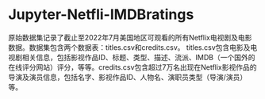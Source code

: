 # Jupyter-Netfli-IMDBratings
原始数据集记录了截止至2022年7月美国地区可观看的所有Netflix电视剧及电影数据。数据集包含两个数据表：titles.csv和credits.csv。
titles.csv包含电影及电视剧相关信息，包括影视作品ID、标题、类型、描述、流派、IMDB（一个国外的在线评分网站）评分，等等。credits.csv包含超过7万名出现在Netflix影视作品的导演及演员信息，包括名字、影视作品ID、人物名、演职员类型（导演/演员）等。
